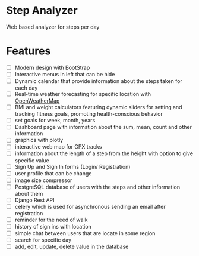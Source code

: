 # Step Analyzer
Web based analyzer for steps per day

<!--
Live Link:- https://edurekanet.herokuapp.com/

Screenshots:-

https://github.com/ShivamRohilllaa/E-learning-Django-  
https://github.com/narrowfail/django-channels-chat  
-->

# Features
- [ ] Modern design with BootStrap
- [ ] Interactive menus in left that can be hide
- [ ] Dynamic calendar that provide information about the steps taken for each day
- [ ] Real-time weather forecasting for specific location with [OpenWeatherMap](https://openweathermap.org)
- [ ] BMI and weight calculators featuring dynamic sliders for setting and tracking fitness goals, promoting health-conscious behavior
- [ ] set goals for week, month, years
- [ ] Dashboard page with information about the sum, mean, count and other information
- [ ] graphics with plotly
- [ ] interactive web map for GPX tracks
- [ ] information about the length of a step from the height with option to give specific value
- [ ] Sign Up and Sign In forms (Login/ Registration)
- [ ] user profile that can be change
- [ ] image size compressor
- [ ] PostgreSQL database of users with the steps and other information about them
- [ ] Django Rest API
- [ ] celery which is used for asynchronous sending an email after registration
- [ ] reminder for the need of walk
- [ ] history of sign ins with location
- [ ] simple chat between users that are locate in some region
- [ ] search for specific day
- [ ] add, edit, update, delete value in the database

<!--
Goal Setting Functionality: Implemented goal-setting modules for users to set and achieve weekly, monthly, and yearly milestones, inspiring progress and personal growth.

Data-driven Dashboard: Developed visually appealing dashboards presenting comprehensive insights through plots and statistical information, facilitating data analysis and decision-making.

Interactive Web Maps for GPX Tracks: Utilized advanced web mapping techniques to showcase GPX tracks interactively, enabling users to explore exciting adventures.

Precise Step Length Calculator: Engineered a step length calculator based on height with customizable inputs, delivering accurate measurements for fitness enthusiasts.

Secure User Authentication and Profiles: Implemented secure Sign Up and Sign In forms, enabling smooth user registration and profile management for a personalized experience.

Efficient Image Size Compressor: Developed an image size compressor to optimize image quality and loading speed, enhancing overall website performance.

Robust Database and REST API: Utilized PostgreSQL database for storing user data and leveraged Django Rest API for seamless front-end and back-end communication.

Asynchronous Email Notifications: Integrated Celery to send asynchronous email notifications, ensuring timely reminders and updates reach users effectively.

Interactive Chat Feature: Developed a simple yet efficient chat system, enabling users in the same region to engage in real-time conversations.

Intuitive Search Functionality: Implemented an intuitive search feature for users to quickly access specific information and content.

Comprehensive CRUD Operations: Streamlined data management through comprehensive CRUD operations, allowing easy addition, editing, updating, and deletion of database values.

clustering of the data

Modern Design with Bootstrap: Proficient in crafting stunning and user-friendly web designs using Bootstrap, ensuring a visually appealing and engaging user experience.

Interactive Menus: Developed collapsible left-side menus to optimize user immersion and navigation, resulting in a seamless browsing experience.

Dynamic Calendar Integration: Successfully implemented dynamic calendars that provide step-by-step information for each day, enhancing organization and user engagement.

Real-time Weather Forecasting: Utilized OpenWeatherMap API to display real-time weather forecasts for specific locations, empowering users to stay prepared for changing weather conditions.

Innovative BMI and Weight Calculators: Designed interactive BMI and weight calculators featuring dynamic sliders for setting and tracking fitness goals, promoting health-conscious behavior.

Goal Setting Functionality: Implemented goal-setting modules for users to set and achieve weekly, monthly, and yearly milestones, inspiring progress and personal growth.

Data-driven Dashboard: Developed visually appealing dashboards presenting comprehensive insights through plots and statistical information, facilitating data analysis and decision-making.

Interactive Web Maps for GPX Tracks: Utilized advanced web mapping techniques to showcase GPX tracks interactively, enabling users to explore exciting adventures.

Precise Step Length Calculator: Engineered a step length calculator based on height with customizable inputs, delivering accurate measurements for fitness enthusiasts.

Secure User Authentication and Profiles: Implemented secure Sign Up and Sign In forms, enabling smooth user registration and profile management for a personalized experience.

Efficient Image Size Compressor: Developed an image size compressor to optimize image quality and loading speed, enhancing overall website performance.

Robust Database and REST API: Utilized PostgreSQL database for storing user data and leveraged Django Rest API for seamless front-end and back-end communication.

Asynchronous Email Notifications: Integrated Celery to send asynchronous email notifications, ensuring timely reminders and updates reach users effectively.

Interactive Chat Feature: Developed a simple yet efficient chat system, enabling users in the same region to engage in real-time conversations.

Intuitive Search Functionality: Implemented an intuitive search feature for users to quickly access specific information and content.

Comprehensive CRUD Operations: Streamlined data management through comprehensive CRUD operations, allowing easy addition, editing, updating, and deletion of database values.

Data Clustering: Leveraged data clustering algorithms to categorize and organize information effectively, enabling users to discover patterns and insights from complex datasets.

Personalized Recommendations: Implemented intelligent recommendation systems to provide users with personalized content and suggestions, enhancing user engagement and satisfaction.

Social Media Integration: Integrated social media sharing functionalities, allowing users to effortlessly share their achievements and experiences with their network.

Multilingual Support: Developed language localization features to cater to a diverse global audience, making the platform accessible to users worldwide.

Responsive Design: Ensured seamless user experience across various devices, utilizing responsive design principles for mobile, tablet, and desktop compatibility.
-->
